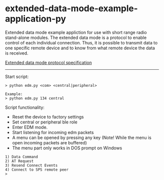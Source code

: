 # extended-data-mode-example-application-py
Extended data mode example appliction for use with short range radio stand-alone modules.
The extended data mode is a protocol to enable control of each individual connection. Thus, it is possible to transmit data to one specific remote device and to know from what remote device the data is received.

[Extended data mode protocol specification](https://www.u-blox.com/sites/default/files/ExtendedDataMode_ProtocolSpec_%28UBX-14044126%29.pdf)
***
Start script:
```
> python edm.py <com> <central|peripheral>

Example:
> python edm.py 134 central
```
Script functionality:
- Reset the device to factory settings
- Set central or peripheral ble role
- Enter EDM mode.
- Start listening for incoming edm packets
- A menu can be opened by pressing any key (Note! While the menu is open incoming packets are buffered)
- The menu part only works in DOS prompt on Windows
```
1) Data Command
2) AT Request
3) Resend Connect Events
4) Connect to SPS remote peer
>
```
